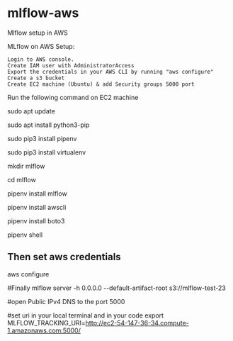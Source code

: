# mlflow-aws
Mlflow setup in AWS

MLflow on AWS Setup:

    Login to AWS console.
    Create IAM user with AdministratorAccess
    Export the credentials in your AWS CLI by running "aws configure"
    Create a s3 bucket
    Create EC2 machine (Ubuntu) & add Security groups 5000 port


Run the following command on EC2 machine

sudo apt update

sudo apt install python3-pip

sudo pip3 install pipenv

sudo pip3 install virtualenv

mkdir mlflow

cd mlflow

pipenv install mlflow

pipenv install awscli

pipenv install boto3

pipenv shell


## Then set aws credentials
aws configure


#Finally 
mlflow server -h 0.0.0.0 --default-artifact-root s3://mlflow-test-23

#open Public IPv4 DNS to the port 5000


#set uri in your local terminal and in your code 
export MLFLOW_TRACKING_URI=http://ec2-54-147-36-34.compute-1.amazonaws.com:5000/
